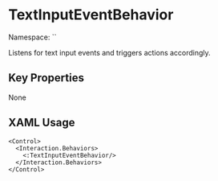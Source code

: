 # TextInputEventBehavior

Namespace: ``

Listens for text input events and triggers actions accordingly.



## Key Properties
None

## XAML Usage
```xaml
<Control>
  <Interaction.Behaviors>
    <:TextInputEventBehavior/>
  </Interaction.Behaviors>
</Control>
```
